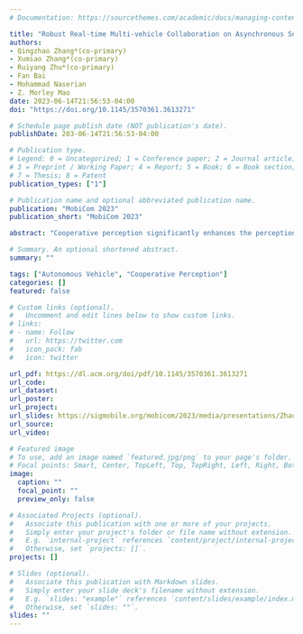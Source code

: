 ```yaml
---
# Documentation: https://sourcethemes.com/academic/docs/managing-content/

title: "Robust Real-time Multi-vehicle Collaboration on Asynchronous Sensors"
authors: 
- Qingzhao Zhang*(co-primary)
- Xumiao Zhang*(co-primary)
- Ruiyang Zhu*(co-primary)
- Fan Bai
- Mohammad Naserian
- Z. Morley Mao
date: 2023-06-14T21:56:53-04:00
doi: "https://doi.org/10.1145/3570361.3613271"

# Schedule page publish date (NOT publication's date).
publishDate: 203-06-14T21:56:53-04:00

# Publication type.
# Legend: 0 = Uncategorized; 1 = Conference paper; 2 = Journal article;
# 3 = Preprint / Working Paper; 4 = Report; 5 = Book; 6 = Book section;
# 7 = Thesis; 8 = Patent
publication_types: ["1"]

# Publication name and optional abbreviated publication name.
publication: "MobiCom 2023"
publication_short: "MobiCom 2023"

abstract: "Cooperative perception significantly enhances the perception performance of connected autonomous vehicles. Instead of purely relying on local sensors with limited range, it enables multiple vehicles and roadside infrastructures to share sensor data to perceive the environment collaboratively. Through our study, we realize that the performance of cooperative perception systems is limited in real-world deployment due to (1) out-of-sync sensor data during data fusion and (2) inaccurate localization of occluded areas. To address these challenges, we develop RAO, an innovative, effective, and lightweight cooperative perception system that merges asynchronous sensor data from different vehicles through our novel designs of motion-compensated occupancy flow prediction and on-demand data sharing, improving both the accuracy and coverage of the perception system. Our extensive evaluation, including real-world and emulation-based experiments, demonstrates that RAO outperforms state-of-the-art solutions by more than 34% in perception coverage and by up to 14% in perception accuracy, especially when asynchronous sensor data is present. RAO consistently performs well across a wide variety of map topologies and driving scenarios. RAO incurs negligible additional latency (8.5ms) and low data transmission overhead (10.9 KB per frame), making cooperative perception feasible."

# Summary. An optional shortened abstract.
summary: ""

tags: ["Autonomous Vehicle", "Cooperative Perception"]
categories: []
featured: false

# Custom links (optional).
#   Uncomment and edit lines below to show custom links.
# links:
# - name: Follow
#   url: https://twitter.com
#   icon_pack: fab
#   icon: twitter

url_pdf: https://dl.acm.org/doi/pdf/10.1145/3570361.3613271
url_code: 
url_dataset: 
url_poster:
url_project:
url_slides: https://sigmobile.org/mobicom/2023/media/presentations/ZhaoRAO.pptx
url_source:
url_video: 

# Featured image
# To use, add an image named `featured.jpg/png` to your page's folder. 
# Focal points: Smart, Center, TopLeft, Top, TopRight, Left, Right, BottomLeft, Bottom, BottomRight.
image:
  caption: ""
  focal_point: ""
  preview_only: false

# Associated Projects (optional).
#   Associate this publication with one or more of your projects.
#   Simply enter your project's folder or file name without extension.
#   E.g. `internal-project` references `content/project/internal-project/index.md`.
#   Otherwise, set `projects: []`.
projects: []

# Slides (optional).
#   Associate this publication with Markdown slides.
#   Simply enter your slide deck's filename without extension.
#   E.g. `slides: "example"` references `content/slides/example/index.md`.
#   Otherwise, set `slides: ""`.
slides: ""
---
```

